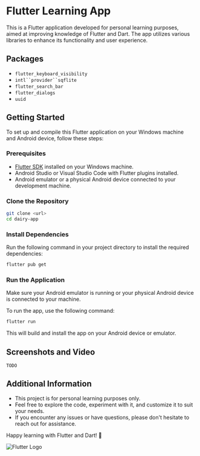 # Flutter Learning App

This is a Flutter application developed for personal learning purposes, aimed at improving knowledge of Flutter and Dart. The app utilizes various libraries to enhance its functionality and user experience. 

## Packages

- `flutter_keyboard_visibility`
- `intl``provider``sqflite`
- `flutter_search_bar`
- `flutter_dialogs`
- `uuid`

## Getting Started

To set up and compile this Flutter application on your Windows machine and Android device, follow these steps:

### Prerequisites

- [Flutter SDK](https://flutter.dev/docs/get-started/install) installed on your Windows machine.
- Android Studio or Visual Studio Code with Flutter plugins installed.
- Android emulator or a physical Android device connected to your development machine.

### Clone the Repository

```bash
git clone <url>
cd dairy-app
```

### Install Dependencies

Run the following command in your project directory to install the required dependencies:

```bash
flutter pub get
```

### Run the Application

Make sure your Android emulator is running or your physical Android device is connected to your machine.

To run the app, use the following command:

```bash
flutter run
```

This will build and install the app on your Android device or emulator.

## Screenshots and Video

```
TODO
```

## Additional Information

- This project is for personal learning purposes only.
- Feel free to explore the code, experiment with it, and customize it to suit your needs.
- If you encounter any issues or have questions, please don't hesitate to reach out for assistance.

Happy learning with Flutter and Dart! 🚀

![Flutter Logo](https://storage.googleapis.com/cms-storage-bucket/6a07d8a62f4308d2b854.svg)